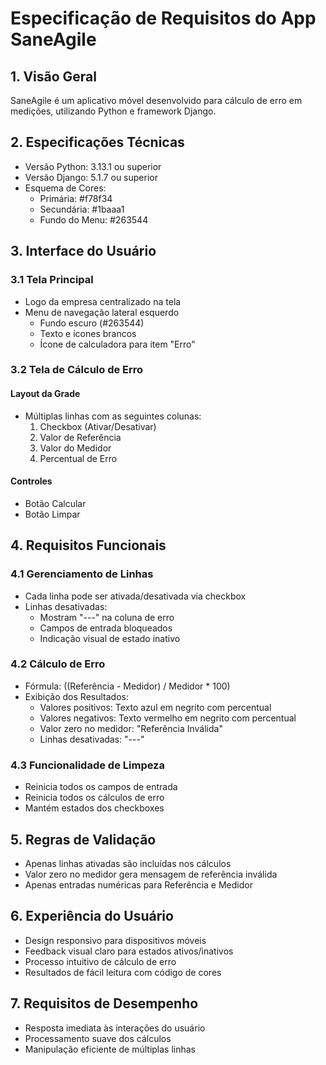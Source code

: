 # Especificação de Requisitos do App SaneAgile

## 1. Visão Geral
SaneAgile é um aplicativo móvel desenvolvido para cálculo de erro em medições, utilizando Python e framework Django.

## 2. Especificações Técnicas
- Versão Python: 3.13.1 ou superior
- Versão Django: 5.1.7 ou superior
- Esquema de Cores:
  - Primária: #f78f34
  - Secundária: #1baaa1
  - Fundo do Menu: #263544

## 3. Interface do Usuário

### 3.1 Tela Principal
- Logo da empresa centralizado na tela
- Menu de navegação lateral esquerdo
  - Fundo escuro (#263544)
  - Texto e ícones brancos
  - Ícone de calculadora para item "Erro"

### 3.2 Tela de Cálculo de Erro
#### Layout da Grade
- Múltiplas linhas com as seguintes colunas:
  1. Checkbox (Ativar/Desativar)
  2. Valor de Referência
  3. Valor do Medidor
  4. Percentual de Erro

#### Controles
- Botão Calcular
- Botão Limpar

## 4. Requisitos Funcionais

### 4.1 Gerenciamento de Linhas
- Cada linha pode ser ativada/desativada via checkbox
- Linhas desativadas:
  - Mostram "---" na coluna de erro
  - Campos de entrada bloqueados
  - Indicação visual de estado inativo

### 4.2 Cálculo de Erro
- Fórmula: ((Referência - Medidor) / Medidor * 100)
- Exibição dos Resultados:
  - Valores positivos: Texto azul em negrito com percentual
  - Valores negativos: Texto vermelho em negrito com percentual
  - Valor zero no medidor: "Referência Inválida"
  - Linhas desativadas: "---"

### 4.3 Funcionalidade de Limpeza
- Reinicia todos os campos de entrada
- Reinicia todos os cálculos de erro
- Mantém estados dos checkboxes

## 5. Regras de Validação
- Apenas linhas ativadas são incluídas nos cálculos
- Valor zero no medidor gera mensagem de referência inválida
- Apenas entradas numéricas para Referência e Medidor

## 6. Experiência do Usuário
- Design responsivo para dispositivos móveis
- Feedback visual claro para estados ativos/inativos
- Processo intuitivo de cálculo de erro
- Resultados de fácil leitura com código de cores

## 7. Requisitos de Desempenho
- Resposta imediata às interações do usuário
- Processamento suave dos cálculos
- Manipulação eficiente de múltiplas linhas